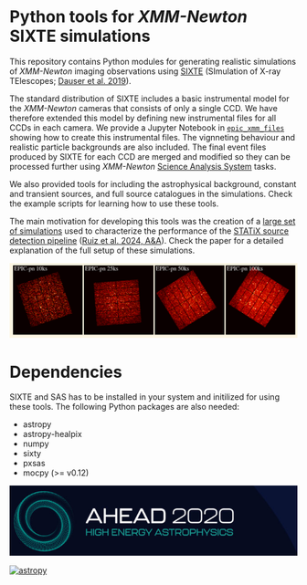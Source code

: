 # Python tools for *XMM-Newton* SIXTE simulations

This repository contains Python modules for generating realistic simulations 
of *XMM-Newton* imaging observations using [SIXTE](https://www.sternwarte.uni-erlangen.de/sixte/) 
(SImulation of X-ray TElescopes; [Dauser et al. 2019](http://dx.doi.org/10.1051/0004-6361/201935978)). 

The standard distribution of SIXTE includes a basic instrumental model for the 
*XMM-Newton* cameras that consists of only a single CCD. We have therefore extended 
this model by defining new instrumental files for all CCDs in each camera. We provide
a Jupyter Notebook in [`epic_xmm_files`](epic_xml_files/epic_sixte_xml.ipynb) showing 
how to create this instrumental files. The vignneting behaviour and realistic 
particle backgrounds are also included. The final event files produced by SIXTE for 
each CCD are merged and modified so they can be processed further using *XMM-Newton* 
[Science Analysis System](https://www.cosmos.esa.int/web/xmm-newton/what-is-sas) tasks.

We also provided tools for including the astrophysical background, constant and transient 
sources, and full source catalogues in the simulations. Check the example scripts for 
learning how to use these tools.

The main motivation for developing this tools was the creation of a 
[large set of simulations](set_of_xmm_simulations_statix.py) used to characterize the 
performance of the [STATiX source detection pipeline](https://github.com/ruizca/statix) 
([Ruiz et al. 2024, A&A](https://doi.org/10.1093/mnras/stad3339)). Check the paper for a detailed explanation of the 
full setup of these simulations.



![sims](sims.png)


Dependencies
============
SIXTE and SAS has to be installed in your system and initilized for using these tools. 
The following Python packages are also needed:

* astropy
* astropy-healpix
* numpy
* sixty
* pxsas
* mocpy (>= v0.12)

[![ahead2020](ahead2020_logo.png)](http://ahead.astro.noa.gr/)

[![astropy](https://img.shields.io/badge/powered%20by-AstroPy-orange.svg?style=flat)](http://www.astropy.org/) 
